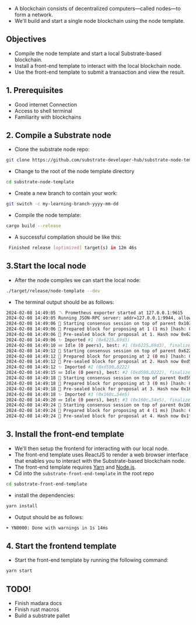 - A blockchain consists of decentralized computers—called nodes—to form a network.
- We'll build and start a single node blockchain using the node template.

## Objectives

- Compile the node template and start a local Substrate-based blockchain.
- Install a front-end template to interact with the local blockchain node.
- Use the front-end template to submit a transaction and view the result.

## 1. Prerequisites
- Good internet Connection
- Access to shell terminal
- Familiarity with blockchains

## 2. Compile a Substrate node

- Clone the substrate node repo:

```sh
git clone https://github.com/substrate-developer-hub/substrate-node-template
```

- Change to the root of the node template directory 

```sh
cd substrate-node-template
```

- Create a new branch to contain your work:

```sh
git switch -c my-learning-branch-yyyy-mm-dd
```

- Compile the node template:

```sh
cargo build --release
```

- A successful compilation should be like this:

```sh
 Finished release [optimized] target(s) in 12m 46s
```

## 3.Start the local node
- After the node compiles we can start the local node:

```sh
./target/release/node-template --dev

```

- The terminal output should be as follows:

```sh
2024-02-08 14:49:05 〽️ Prometheus exporter started at 127.0.0.1:9615    
2024-02-08 14:49:05 Running JSON-RPC server: addr=127.0.0.1:9944, allowed origins=["*"]    
2024-02-08 14:49:06 🙌 Starting consensus session on top of parent 0x103cf0541c0cf3601b134ecef71837ceeeb6768b76ad829e0efb47fb2fcde3ff    
2024-02-08 14:49:06 🎁 Prepared block for proposing at 1 (1 ms) [hash: 0x2333e117b007e74d63f3520951d4aab01245ee30682dd772b6be866cb1de8b64; parent_hash: 0x103c…e3ff; extrinsics (1): [0x679f…feb5]    
2024-02-08 14:49:06 🔖 Pre-sealed block for proposal at 1. Hash now 0x6225b6855a22bbf18ee4bac8266024fd809caabd5e12bc90e98a00cd5b2769d3, previously 0x2333e117b007e74d63f3520951d4aab01245ee30682dd772b6be866cb1de8b64.    
2024-02-08 14:49:06 ✨ Imported #1 (0x6225…69d3)    
2024-02-08 14:49:10 💤 Idle (0 peers), best: #1 (0x6225…69d3), finalized #0 (0x103c…e3ff), ⬇ 0 ⬆ 0    
2024-02-08 14:49:12 🙌 Starting consensus session on top of parent 0x6225b6855a22bbf18ee4bac8266024fd809caabd5e12bc90e98a00cd5b2769d3    
2024-02-08 14:49:12 🎁 Prepared block for proposing at 2 (0 ms) [hash: 0xdec0502e3242b7c0e58a532a1444cb26a8e69c6bae94daec7f189490cf224861; parent_hash: 0x6225…69d3; extrinsics (1): [0x02c9…abf0]    
2024-02-08 14:49:12 🔖 Pre-sealed block for proposal at 2. Hash now 0xd590e5c00ca6f2c2f2d063fbffc3da9001950b724f250860633f24bf8bfe0222, previously 0xdec0502e3242b7c0e58a532a1444cb26a8e69c6bae94daec7f189490cf224861.    
2024-02-08 14:49:12 ✨ Imported #2 (0xd590…0222)    
2024-02-08 14:49:15 💤 Idle (0 peers), best: #2 (0xd590…0222), finalized #0 (0x103c…e3ff), ⬇ 0 ⬆ 0    
2024-02-08 14:49:18 🙌 Starting consensus session on top of parent 0xd590e5c00ca6f2c2f2d063fbffc3da9001950b724f250860633f24bf8bfe0222    
2024-02-08 14:49:18 🎁 Prepared block for proposing at 3 (0 ms) [hash: 0x3023a39814111ef63f6c2091599deb583ee897da75a46186a742da313649931f; parent_hash: 0xd590…0222; extrinsics (1): [0x688f…c846]    
2024-02-08 14:49:18 🔖 Pre-sealed block for proposal at 3. Hash now 0x160c5980934a15526d7d0107c9f6955be0bfcb0fe34ea752ee4006a7b2a454e5, previously 0x3023a39814111ef63f6c2091599deb583ee897da75a46186a742da313649931f.    
2024-02-08 14:49:18 ✨ Imported #3 (0x160c…54e5)    
2024-02-08 14:49:20 💤 Idle (0 peers), best: #3 (0x160c…54e5), finalized #1 (0x6225…69d3), ⬇ 0 ⬆ 0    
2024-02-08 14:49:24 🙌 Starting consensus session on top of parent 0x160c5980934a15526d7d0107c9f6955be0bfcb0fe34ea752ee4006a7b2a454e5    
2024-02-08 14:49:24 🎁 Prepared block for proposing at 4 (1 ms) [hash: 0x32a16d3c2c433e0f49acaa6beea75471609667ef978a3cb209581c66a1023b3f; parent_hash: 0x160c…54e5; extrinsics (1): [0x3eca…200b]    
2024-02-08 14:49:24 🔖 Pre-sealed block for proposal at 4. Hash now 0x1fa56501a9c9a3404382936e0b2896a89966ad7cf69972dd89d61c21713f60f7, previously 0x32a16d3c2c433e0f49acaa6beea75471609667ef978a3cb209581c66a1023b3f.    
```

## 3. Install the front-end template

- We'll then setup the frontend for interacting with our local node.
- The front-end template uses ReactJS to render a web browser interface that enables you to interact with the Substrate-based blockchain node.
- The front-end template requires [Yarn](https://yarnpkg.com/) and [Node.js](https://nodejs.org/). 
- Cd into the `substrate-front-end-template` in the root repo

```sh
cd substrate-front-end-template

```

- install the dependencies:

```sh
yarn install
```

- Output should be as follows:

```sh
➤ YN0000: Done with warnings in 1s 14ms
```

## 4. Start the frontend template

- Start the front-end template by running the following command:

```sh
yarn start
```


## TODO!

- Finish madara docs
- Finish rust macros
- Build a substrate pallet









